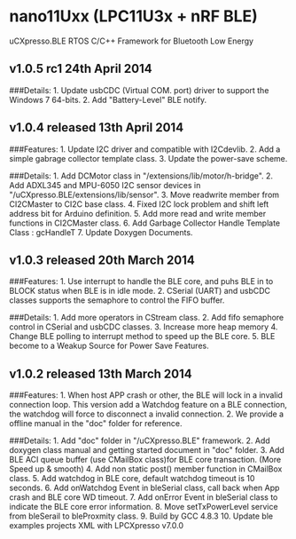 nano11Uxx (LPC11U3x + nRF BLE)
===============================

uCXpresso.BLE RTOS C/C++ Framework for Bluetooth Low Energy

v1.0.5 rc1 24th April 2014
--------------------------------
###Details:
	1. Update usbCDC (Virtual COM. port) driver to support the Windows 7 64-bits.
	2. Add "Battery-Level" BLE notify.

v1.0.4 released 13th April 2014
--------------------------------
###Features:
	1. Update I2C driver and compatible with I2Cdevlib.
	2. Add a simple gabrage collector template class.
	3. Update the power-save scheme.

###Details:
	1. Add DCMotor class in "/extensions/lib/motor/h-bridge".
	2. Add ADXL345 and MPU-6050 I2C sensor devices in "/uCXpresso.BLE/extensions/lib/sensor".
	3. Move readwrite member from CI2CMaster to CI2C base class.
	4. Fixed I2C lock problem and shift left address bit for Arduino definition.
	5. Add more read and write member functions in CI2CMaster class.
	6. Add Garbage Collector Handle Template Class : gcHandleT<CType>
	7. Update Doxygen Documents.


v1.0.3 released 20th March 2014
--------------------------------	
###Features:
	1. Use interrupt to handle the BLE core, and puhs BLE in to BLOCK status when BLE is in idle mode.
	2. CSerial (UART) and usbCDC classes supports the semaphore to control the FIFO buffer.

###Details:
	1. Add more operators in CStream class.
	2. Add fifo semaphore control in CSerial and usbCDC classes.
	3. Increase more heap memory
	4. Change BLE polling to interrupt method to speed up the BLE core.
	5. BLE become to a Weakup Source for Power Save Features.


v1.0.2 released 13th March 2014
--------------------------------
###Features:
	1. When host APP crash or other, the BLE will lock in a invalid connection loop.
	   This version add a Watchdog feature on a BLE connection, 
	   the watchdog will force to disconnect a invalid connection.
	2. We provide a offline manual in the "doc" folder for reference.
	
###Details:
	1. Add "doc" folder in "/uCXpresso.BLE" framework.
	2. Add doxygen class manual and getting started document in "doc" folder.
    3. Add BLE ACI queue buffer (use CMailBox class)for BLE core transaction. (More Speed up & smooth)
    4. Add non static post() member function in CMailBox class.
    5. Add watchdog in BLE core, default watchdog timeout is 10 seconds.
    6. Add onWatchdog Event in bleSerial class, call back when App crash and BLE core WD timeout.
    7. Add onError Event in bleSerial class to indicate the BLE core error information.
    8. Move setTxPowerLevel service from bleSerail to bleProxmity class.
    9. Build by GCC 4.8.3 
	10. Update ble examples projects XML with LPCXpresso v7.0.0 
